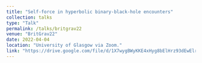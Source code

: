 ```yaml
---
title: "Self-force in hyperbolic binary-black-hole encounters"
collection: talks
type: "Talk"
permalink: /talks/britgrav22
venue: "BritGrav22"
date: 2022-04-04
location: "University of Glasgow via Zoom."
link: "https://drive.google.com/file/d/1X7wygBWyKKE4xHyg8bElHrz93dEwElrT/view?usp=sharing"
---
```


